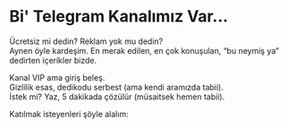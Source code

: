# Bi' Telegram Kanalımız Var...

Ücretsiz mi dedin? Reklam yok mu dedin?  
Aynen öyle kardeşim. En merak edilen, en çok konuşulan, “bu neymiş ya” dedirten içerikler bizde.

Kanal VIP ama giriş beleş.  
Gizlilik esas, dedikodu serbest (ama kendi aramızda tabii).  
İstek mi? Yaz, 5 dakikada çözülür (müsaitsek hemen tabii).

Katılmak isteyenleri şöyle alalım:  

